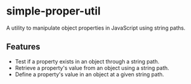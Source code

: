 # simple-proper-util

A utility to manipulate object properties in JavaScript using string paths.

## Features

- Test if a property exists in an object through a string path.
- Retrieve a property's value from an object using a string path.
- Define a property's value in an object at a given string path.

